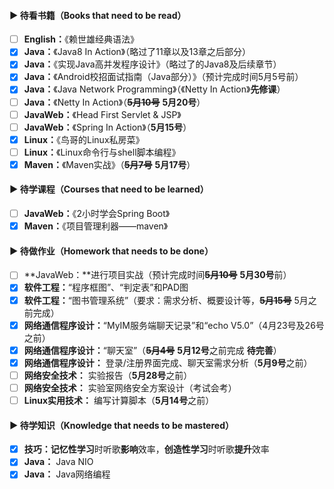 #### ▶ 待看书籍（Books that need to be read）

- [ ] **English：**《赖世雄经典语法》
- [x] **Java：**《Java8 In Action》（略过了11章以及13章之后部分）
- [x] **Java：**《实现Java高并发程序设计》（略过了的Java8及后续章节）
- [x] **Java：**《Android校招面试指南（Java部分）》（预计完成时间5月5号前）
- [x] **Java：**《Java Network Programming》（《Netty In Action》**先修课**）
- [ ] **Java：**《Netty In Action》（~~**5月10号**~~ **5月20号**）
- [ ] **JavaWeb：**《Head First Servlet & JSP》
- [ ] **JavaWeb：**《Spring In Action》（**5月15号**）
- [x] **Linux：**《鸟哥的Linux私房菜》
- [ ] **Linux：**《Linux命令行与shell脚本编程》
- [x] **Maven：**《Maven实战》（~~**5月7号**~~ **5月17号**）

#### ▶ 待学课程（Courses that need to be learned）

- [ ] **JavaWeb：**《2小时学会Spring Boot》
- [x] **Maven：**《项目管理利器——maven》

#### ▶ 待做作业（Homework that needs to be done）

- [ ] **JavaWeb：**进行项目实战（预计完成时间~~**5月10号**~~ **5月30号**前）
- [x] **软件工程：**“程序框图”、“判定表”和PAD图
- [x] **软件工程：**“图书管理系统”（要求：需求分析、概要设计等，**~~5月15号~~** 5月之前完成）
- [x] **网络通信程序设计：**“MyIM服务端聊天记录”和“echo V5.0”（4月23号及26号之前）
- [x] **网络通信程序设计：**“聊天室”（~~**5月4号**~~ **5月12号**之前完成 **待完善**）
- [x] **网络通信程序设计：** 登录/注册界面完成、聊天室需求分析（**5月9号**之前）
- [ ] **网络安全技术：** 实验报告（**5月28号**之前）
- [ ] **网络安全技术：** 实验室网络安全方案设计（考试会考）
- [ ] **Linux实用技术：** 编写计算脚本（**5月14号**之前）

####                                                              ▶ 待学知识（Knowledge that needs to be mastered） 

- [x] **技巧：记忆性学习**时听歌**影响**效率，**创造性学习**时听歌**提升**效率
- [x] **Java：** Java NIO
- [x] **Java：** Java网络编程
